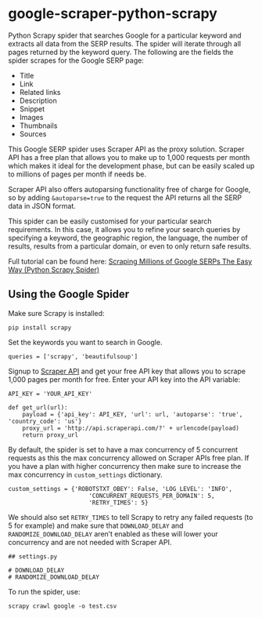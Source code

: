# google-scraper-python-scrapy

Python Scrapy spider that searches Google for a particular keyword and extracts all data from the SERP results. The spider will iterate through all pages returned by the keyword query. The following are the fields the spider scrapes for the Google SERP page:

* Title
* Link
* Related links
* Description
* Snippet
* Images
* Thumbnails
* Sources

This Google SERP spider uses Scraper API as the proxy solution. Scraper API has a free plan that allows you to make up to 1,000 requests per month which makes it ideal for the development phase, but can be easily scaled up to millions of pages per month if needs be.

Scraper API also offers autoparsing functionality free of charge for Google, so by adding `&autoparse=true` to the request the API returns all the SERP data in JSON format.

This spider can be easily customised for your particular search requirements. In this case, it allows you to refine your search queries by specifying a  keyword, the geographic region, the language, the number of results, results from a particular domain, or even to only return safe results.

Full tutorial can be found here: [Scraping Millions of Google SERPs The Easy Way (Python Scrapy Spider)](https://dev.to/iankerins/scraping-millions-of-google-serps-the-easy-way-python-scrapy-spider-4lol-temp-slug-8957520?preview=f73a488815c3cc75236c79ea4bfadbe21121c6edd4d54095bac81832859c6be9464bc9d34bcc32f2f82792d4e97af36ef1836db8b3d20a1009ddf5d1)

## Using the Google Spider

Make sure Scrapy is installed:

```
pip install scrapy
```

Set the keywords you want to search in Google.

```
queries = ['scrapy', 'beautifulsoup']
```

Signup to [Scraper API](https://www.scraperapi.com/signup) and get your free API key that allows you to scrape 1,000 pages per month for free. Enter your API key into the API variable:

```
API_KEY = 'YOUR_API_KEY' 

def get_url(url):
    payload = {'api_key': API_KEY, 'url': url, 'autoparse': 'true', 'country_code': 'us'}
    proxy_url = 'http://api.scraperapi.com/?' + urlencode(payload)
    return proxy_url
```

By default, the spider is set to have a max concurrency of 5 concurrent requests as this the max concurrency allowed on Scraper APIs free plan. If you have a plan with higher concurrency then make sure to increase the max concurrency in `custom_settings` dictionary.

```
custom_settings = {'ROBOTSTXT_OBEY': False, 'LOG_LEVEL': 'INFO',
                       'CONCURRENT_REQUESTS_PER_DOMAIN': 5, 
                       'RETRY_TIMES': 5}
```

We should also set `RETRY_TIMES` to tell Scrapy to retry any failed requests (to 5 for example) and make sure that `DOWNLOAD_DELAY`  and `RANDOMIZE_DOWNLOAD_DELAY` aren’t enabled as these will lower your concurrency and are not needed with Scraper API.

```
## settings.py

# DOWNLOAD_DELAY
# RANDOMIZE_DOWNLOAD_DELAY
```

To run the spider, use:

```
scrapy crawl google -o test.csv
```



